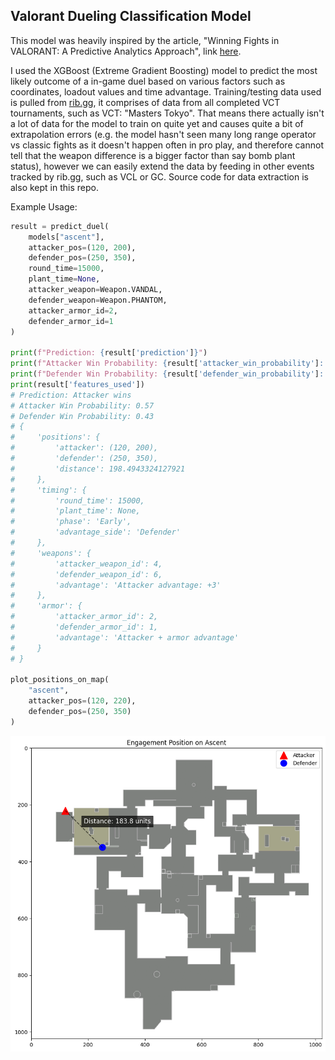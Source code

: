 ## Valorant Dueling Classification Model

This model was heavily inspired by the article, "Winning Fights in VALORANT: A Predictive Analytics Approach", link [here](https://cdn.prod.website-files.com/5f1af76ed86d6771ad48324b/6228f96dd382261a4887643f_Winning%20Duels%20in%20Valorant.pdf).

I used the XGBoost (Extreme Gradient Boosting) model to predict the most likely outcome of a in-game duel based on various factors such as coordinates, loadout values and time advantage. Training/testing data used is pulled from [rib.gg](rib.gg), it comprises of data from all completed VCT tournaments, such as VCT: "Masters Tokyo". That means there actually isn't a lot of data for the model to train on quite yet and causes quite a bit of extrapolation errors (e.g. the model hasn't seen many long range operator vs classic fights as it doesn't happen often in pro play, and therefore cannot tell that the weapon difference is a bigger factor than say bomb plant status), however we can easily extend the data by feeding in other events tracked by rib.gg, such as VCL or GC. Source code for data extraction is also kept in this repo.

Example Usage:

```Python
result = predict_duel(
    models["ascent"],
    attacker_pos=(120, 200),
    defender_pos=(250, 350),
    round_time=15000,
    plant_time=None,
    attacker_weapon=Weapon.VANDAL,
    defender_weapon=Weapon.PHANTOM,
    attacker_armor_id=2,
    defender_armor_id=1
)

print(f"Prediction: {result['prediction']}")
print(f"Attacker Win Probability: {result['attacker_win_probability']:.2f}")
print(f"Defender Win Probability: {result['defender_win_probability']:.2f}")
print(result['features_used'])
# Prediction: Attacker wins
# Attacker Win Probability: 0.57
# Defender Win Probability: 0.43
# {
#     'positions': {
#         'attacker': (120, 200), 
#         'defender': (250, 350), 
#         'distance': 198.4943324127921
#     }, 
#     'timing': {
#         'round_time': 15000, 
#         'plant_time': None, 
#         'phase': 'Early', 
#         'advantage_side': 'Defender'
#     }, 
#     'weapons': {
#         'attacker_weapon_id': 4, 
#         'defender_weapon_id': 6, 
#         'advantage': 'Attacker advantage: +3'
#     }, 
#     'armor': {
#         'attacker_armor_id': 2, 
#         'defender_armor_id': 1, 
#         'advantage': 'Attacker + armor advantage'
#     }
# }

plot_positions_on_map(
    "ascent",
    attacker_pos=(120, 220),
    defender_pos=(250, 350)
)
```
![alt text](image-2.png)